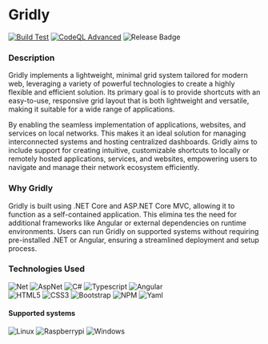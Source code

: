 # Gridly

[![Build Test](https://github.com/Carpenteri1/Gridly/actions/workflows/Build_Test_Branches.yml/badge.svg?branch=main)](https://github.com/Carpenteri1/Gridly/actions/workflows/Build_Test_Branches.yml)
[![CodeQL Advanced](https://github.com/Carpenteri1/Gridly/actions/workflows/codeql.yml/badge.svg?branch=main)](https://github.com/Carpenteri1/Gridly/actions/workflows/codeql.yml)
![Release Badge](https://img.shields.io/github/v/release/Carpenteri1/Gridly.svg)

### Description
Gridly implements a lightweight, minimal grid system tailored for modern web, leveraging a variety of powerful technologies to create a highly flexible and efficient solution. Its primary goal is to provide shortcuts with an easy-to-use, responsive grid layout that is both lightweight and versatile, making it suitable for a wide range of applications.

By enabling the seamless implementation of applications, websites, and services on local networks. This makes it an ideal solution for managing interconnected systems and hosting centralized dashboards. Gridly aims to include support for creating intuitive, customizable shortcuts to locally or remotely hosted applications, services, and websites, empowering users to navigate and manage their network ecosystem efficiently.

### Why Gridly
Gridly is built using .NET Core and ASP.NET Core MVC, allowing it to function as a self-contained application. This elimina tes the need for additional frameworks like Angular or external dependencies on runtime environments. Users can run Gridly on supported systems without requiring pre-installed .NET or Angular, ensuring a streamlined deployment and setup process.


### Technologies Used
 ![Net](https://img.shields.io/badge/Net-ac99ea?style=for-the-badge&logo=dotnet&logoColor=white)
 ![AspNet](https://img.shields.io/badge/AspNet-ac30ea?style=for-the-badge&logo=dotnet&logoColor=white)
 ![C#](https://img.shields.io/badge/-CSharp-green?style=for-the-badge&logo=c&logoColor=white)
 ![Typescript](https://img.shields.io/badge/-Typescript-336791?style=for-the-badge&logo=typescript&logoColor=white)
 ![Angular](https://img.shields.io/badge/Angular-C21F1A?style=for-the-badge&logo=angular&logoColor=white)<br>
 ![HTML5](https://img.shields.io/badge/-HTML5-E34F26?style=for-the-badge&logo=html5&logoColor=white)
 ![CSS3](https://img.shields.io/badge/-CSS3-1572B6?style=for-the-badge&logo=css3)
 ![Bootstrap](https://img.shields.io/badge/-Bootstrap-563D7C?style=for-the-badge&logo=bootstrap&logoColor=white)
 ![NPM](https://img.shields.io/badge/NPM-F7DF1E?style=for-the-badge&logo=npm&logoColor=white)
 ![Yaml](https://img.shields.io/badge/Yaml-FF6C37?style=for-the-badge&logo=yaml&logoColor=white)

 #### Supported systems
  ![Linux](https://img.shields.io/badge/Linux-FFFFFF?style=for-the-badge&logo=linux&logoColor=black)
  ![Raspberrypi](https://img.shields.io/badge/raspberry_pi_arm32_arm64-c7053d?style=for-the-badge&logo=raspberrypi&logoColor=black)
  ![Windows](https://img.shields.io/badge/Windows-357EC7?style=for-the-badge&logo=windows&logoColor=white)

 
